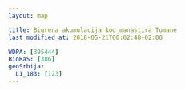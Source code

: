 ```yaml
---
layout: map

title: Bigrena akumulacija kod manastira Tumane
last_modified_at: 2018-05-21T00:02:48+02:00

WDPA: [395444]
BioRaS: [386]
geoSrbija:
  L1_183: [123]
---
```

